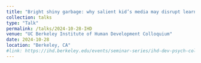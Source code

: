 ```yaml
---
title: "Bright shiny garbage: why salient kid’s media may disrupt learning"
collection: talks
type: "Talk"
permalink: /talks/2024-10-28-IHD
venue: "UC Berkeley Institute of Human Development Colloquium"
date: 2024-10-28
location: "Berkeley, CA"
#link: https://ihd.berkeley.edu/events/seminar-series/ihd-dev-psych-colloquium-fall-2023
---
```

